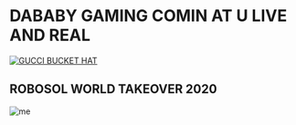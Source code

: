 
# DABABY GAMING COMIN AT U LIVE AND REAL

[![GUCCI BUCKET HAT](https://256.sh/i/auli.png)](https://www.youtube.com/watch?v=mwwKgjvKde8)

## ROBOSOL WORLD TAKEOVER 2020
![me](https://cdn.discordapp.com/attachments/519420693956395008/670404598468706304/55db549e1d00002f00145aca.png)
